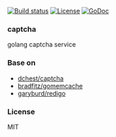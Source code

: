 [![Build status][travis-img]][travis-url]
[![License][license-img]][license-url]
[![GoDoc][doc-img]][doc-url]

### captcha
golang captcha service

### Base on
* [dchest/captcha](https://github.com/dchest/captcha)
* [bradfitz/gomemcache](https://github.com/bradfitz/gomemcache)
* [garyburd/redigo](https://github.com/garyburd/redigo)

### License
MIT

[travis-img]: https://img.shields.io/travis/onebook/captcha.svg?style=flat-square
[travis-url]: https://travis-ci.org/onebook/captcha
[license-img]: http://img.shields.io/badge/license-MIT-green.svg?style=flat-square
[license-url]: http://opensource.org/licenses/MIT
[doc-img]: http://img.shields.io/badge/GoDoc-reference-blue.svg?style=flat-square
[doc-url]: http://godoc.org/github.com/onebook/captcha
